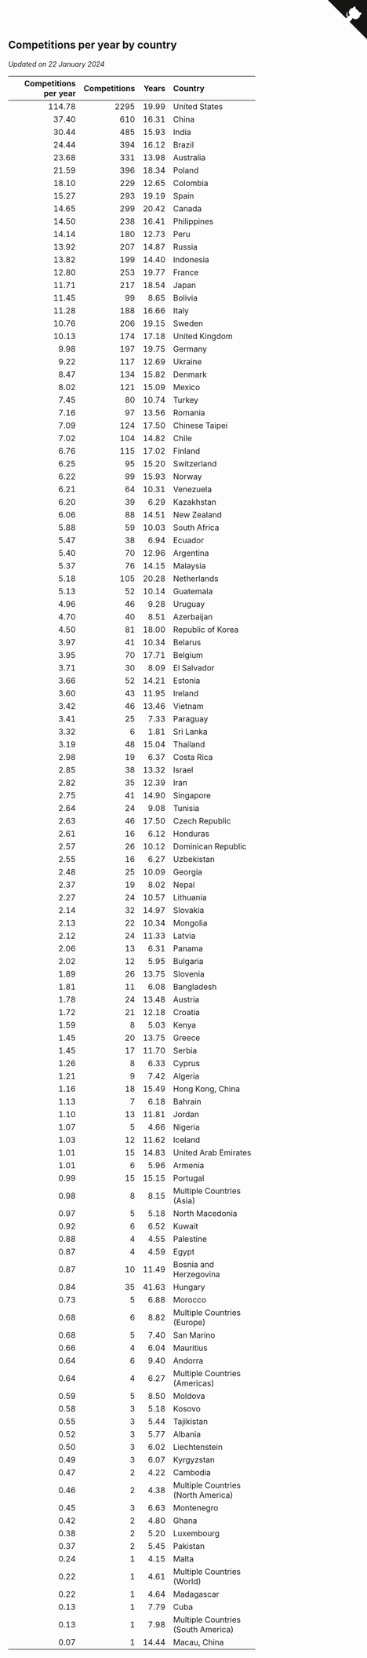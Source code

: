 ## Competitions per year by country

*Updated on 22 January 2024*

| Competitions per year | Competitions | Years | Country |
| ---: | ---: | ---: | :--- |
| 114.78 | 2295 | 19.99 | United States |
| 37.40 | 610 | 16.31 | China |
| 30.44 | 485 | 15.93 | India |
| 24.44 | 394 | 16.12 | Brazil |
| 23.68 | 331 | 13.98 | Australia |
| 21.59 | 396 | 18.34 | Poland |
| 18.10 | 229 | 12.65 | Colombia |
| 15.27 | 293 | 19.19 | Spain |
| 14.65 | 299 | 20.42 | Canada |
| 14.50 | 238 | 16.41 | Philippines |
| 14.14 | 180 | 12.73 | Peru |
| 13.92 | 207 | 14.87 | Russia |
| 13.82 | 199 | 14.40 | Indonesia |
| 12.80 | 253 | 19.77 | France |
| 11.71 | 217 | 18.54 | Japan |
| 11.45 | 99 | 8.65 | Bolivia |
| 11.28 | 188 | 16.66 | Italy |
| 10.76 | 206 | 19.15 | Sweden |
| 10.13 | 174 | 17.18 | United Kingdom |
| 9.98 | 197 | 19.75 | Germany |
| 9.22 | 117 | 12.69 | Ukraine |
| 8.47 | 134 | 15.82 | Denmark |
| 8.02 | 121 | 15.09 | Mexico |
| 7.45 | 80 | 10.74 | Turkey |
| 7.16 | 97 | 13.56 | Romania |
| 7.09 | 124 | 17.50 | Chinese Taipei |
| 7.02 | 104 | 14.82 | Chile |
| 6.76 | 115 | 17.02 | Finland |
| 6.25 | 95 | 15.20 | Switzerland |
| 6.22 | 99 | 15.93 | Norway |
| 6.21 | 64 | 10.31 | Venezuela |
| 6.20 | 39 | 6.29 | Kazakhstan |
| 6.06 | 88 | 14.51 | New Zealand |
| 5.88 | 59 | 10.03 | South Africa |
| 5.47 | 38 | 6.94 | Ecuador |
| 5.40 | 70 | 12.96 | Argentina |
| 5.37 | 76 | 14.15 | Malaysia |
| 5.18 | 105 | 20.28 | Netherlands |
| 5.13 | 52 | 10.14 | Guatemala |
| 4.96 | 46 | 9.28 | Uruguay |
| 4.70 | 40 | 8.51 | Azerbaijan |
| 4.50 | 81 | 18.00 | Republic of Korea |
| 3.97 | 41 | 10.34 | Belarus |
| 3.95 | 70 | 17.71 | Belgium |
| 3.71 | 30 | 8.09 | El Salvador |
| 3.66 | 52 | 14.21 | Estonia |
| 3.60 | 43 | 11.95 | Ireland |
| 3.42 | 46 | 13.46 | Vietnam |
| 3.41 | 25 | 7.33 | Paraguay |
| 3.32 | 6 | 1.81 | Sri Lanka |
| 3.19 | 48 | 15.04 | Thailand |
| 2.98 | 19 | 6.37 | Costa Rica |
| 2.85 | 38 | 13.32 | Israel |
| 2.82 | 35 | 12.39 | Iran |
| 2.75 | 41 | 14.90 | Singapore |
| 2.64 | 24 | 9.08 | Tunisia |
| 2.63 | 46 | 17.50 | Czech Republic |
| 2.61 | 16 | 6.12 | Honduras |
| 2.57 | 26 | 10.12 | Dominican Republic |
| 2.55 | 16 | 6.27 | Uzbekistan |
| 2.48 | 25 | 10.09 | Georgia |
| 2.37 | 19 | 8.02 | Nepal |
| 2.27 | 24 | 10.57 | Lithuania |
| 2.14 | 32 | 14.97 | Slovakia |
| 2.13 | 22 | 10.34 | Mongolia |
| 2.12 | 24 | 11.33 | Latvia |
| 2.06 | 13 | 6.31 | Panama |
| 2.02 | 12 | 5.95 | Bulgaria |
| 1.89 | 26 | 13.75 | Slovenia |
| 1.81 | 11 | 6.08 | Bangladesh |
| 1.78 | 24 | 13.48 | Austria |
| 1.72 | 21 | 12.18 | Croatia |
| 1.59 | 8 | 5.03 | Kenya |
| 1.45 | 20 | 13.75 | Greece |
| 1.45 | 17 | 11.70 | Serbia |
| 1.26 | 8 | 6.33 | Cyprus |
| 1.21 | 9 | 7.42 | Algeria |
| 1.16 | 18 | 15.49 | Hong Kong, China |
| 1.13 | 7 | 6.18 | Bahrain |
| 1.10 | 13 | 11.81 | Jordan |
| 1.07 | 5 | 4.66 | Nigeria |
| 1.03 | 12 | 11.62 | Iceland |
| 1.01 | 15 | 14.83 | United Arab Emirates |
| 1.01 | 6 | 5.96 | Armenia |
| 0.99 | 15 | 15.15 | Portugal |
| 0.98 | 8 | 8.15 | Multiple Countries (Asia) |
| 0.97 | 5 | 5.18 | North Macedonia |
| 0.92 | 6 | 6.52 | Kuwait |
| 0.88 | 4 | 4.55 | Palestine |
| 0.87 | 4 | 4.59 | Egypt |
| 0.87 | 10 | 11.49 | Bosnia and Herzegovina |
| 0.84 | 35 | 41.63 | Hungary |
| 0.73 | 5 | 6.88 | Morocco |
| 0.68 | 6 | 8.82 | Multiple Countries (Europe) |
| 0.68 | 5 | 7.40 | San Marino |
| 0.66 | 4 | 6.04 | Mauritius |
| 0.64 | 6 | 9.40 | Andorra |
| 0.64 | 4 | 6.27 | Multiple Countries (Americas) |
| 0.59 | 5 | 8.50 | Moldova |
| 0.58 | 3 | 5.18 | Kosovo |
| 0.55 | 3 | 5.44 | Tajikistan |
| 0.52 | 3 | 5.77 | Albania |
| 0.50 | 3 | 6.02 | Liechtenstein |
| 0.49 | 3 | 6.07 | Kyrgyzstan |
| 0.47 | 2 | 4.22 | Cambodia |
| 0.46 | 2 | 4.38 | Multiple Countries (North America) |
| 0.45 | 3 | 6.63 | Montenegro |
| 0.42 | 2 | 4.80 | Ghana |
| 0.38 | 2 | 5.20 | Luxembourg |
| 0.37 | 2 | 5.45 | Pakistan |
| 0.24 | 1 | 4.15 | Malta |
| 0.22 | 1 | 4.61 | Multiple Countries (World) |
| 0.22 | 1 | 4.64 | Madagascar |
| 0.13 | 1 | 7.79 | Cuba |
| 0.13 | 1 | 7.98 | Multiple Countries (South America) |
| 0.07 | 1 | 14.44 | Macau, China |


<a href="https://github.com/jonatanklosko/wca_statistics" class="github-corner" aria-label="View source on Github"><svg width="80" height="80" viewBox="0 0 250 250" style="fill:#151513; color:#fff; position: absolute; top: 0; border: 0; right: 0;" aria-hidden="true"><path d="M0,0 L115,115 L130,115 L142,142 L250,250 L250,0 Z"></path><path d="M128.3,109.0 C113.8,99.7 119.0,89.6 119.0,89.6 C122.0,82.7 120.5,78.6 120.5,78.6 C119.2,72.0 123.4,76.3 123.4,76.3 C127.3,80.9 125.5,87.3 125.5,87.3 C122.9,97.6 130.6,101.9 134.4,103.2" fill="currentColor" style="transform-origin: 130px 106px;" class="octo-arm"></path><path d="M115.0,115.0 C114.9,115.1 118.7,116.5 119.8,115.4 L133.7,101.6 C136.9,99.2 139.9,98.4 142.2,98.6 C133.8,88.0 127.5,74.4 143.8,58.0 C148.5,53.4 154.0,51.2 159.7,51.0 C160.3,49.4 163.2,43.6 171.4,40.1 C171.4,40.1 176.1,42.5 178.8,56.2 C183.1,58.6 187.2,61.8 190.9,65.4 C194.5,69.0 197.7,73.2 200.1,77.6 C213.8,80.2 216.3,84.9 216.3,84.9 C212.7,93.1 206.9,96.0 205.4,96.6 C205.1,102.4 203.0,107.8 198.3,112.5 C181.9,128.9 168.3,122.5 157.7,114.1 C157.9,116.9 156.7,120.9 152.7,124.9 L141.0,136.5 C139.8,137.7 141.6,141.9 141.8,141.8 Z" fill="currentColor" class="octo-body"></path></svg></a><style>.github-corner:hover .octo-arm{animation:octocat-wave 560ms ease-in-out}@keyframes octocat-wave{0%,100%{transform:rotate(0)}20%,60%{transform:rotate(-25deg)}40%,80%{transform:rotate(10deg)}}@media (max-width:500px){.github-corner:hover .octo-arm{animation:none}.github-corner .octo-arm{animation:octocat-wave 560ms ease-in-out}}</style>
